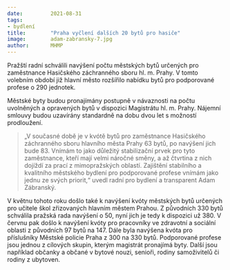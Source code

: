 ```yaml
---
date:         2021-08-31
tags:         
- bydlení
title:        "Praha vyčlení dalších 20 bytů pro hasiče"
image: 	      adam-zabransky-7.jpg
author:       MHMP
---
```


Pražští radní schválili navýšení počtu městských bytů určených pro zaměstnance Hasičského záchranného sboru hl. m. Prahy. V tomto volebním období již hlavní město rozšířilo nabídku bytů pro podporované profese o 290 jednotek.

Městské byty budou pronajímány postupně v návaznosti na počtu uvolněných a opravených bytů v dispozici Magistrátu hl. m. Prahy. Nájemní smlouvy budou uzavírány standardně na dobu dvou let s možností prodloužení.

> „V současné době je v kvótě bytů pro zaměstnance Hasičského záchranného sboru hlavního města Prahy 63 bytů, po navýšení jich bude 83. Vnímám to jako důležitý stabilizační prvek pro tyto zaměstnance, kteří mají velmi náročné směny, a až čtvrtina z nich dojíždí za prací z mimopražských oblastí. Zajištění stabilního a kvalitního městského bydlení pro podporované profese vnímám jako jednu ze svých priorit,“ uvedl radní pro bydlení a transparent Adam Zábranský.

V květnu tohoto roku došlo také k navýšení kvóty městských bytů určených pro učitele škol zřizovaných hlavním městem Prahou. Z původních 330 bytů schválila pražská rada navýšení o 50, nyní jich je tedy k dispozici už 380. V červnu pak došlo k navýšení kvóty pro pracovníky ve zdravotní a sociální oblasti z původních 97 bytů na 147. Dále byla navýšena kvóta pro příslušníky Městské policie Praha z 300 na 330 bytů. Podporované profese jsou jednou z cílových skupin, kterým magistrát pronajímá byty. Další jsou například občanky a občané v bytové nouzi, senioři, rodiny samoživitelů či rodiny z ubytoven.
